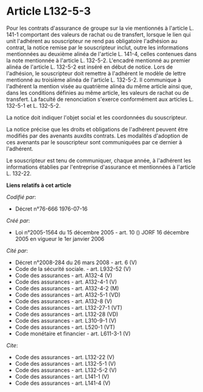 # Article L132-5-3

Pour les contrats d'assurance de groupe sur la vie mentionnés à l'article L. 141-1 comportant des valeurs de rachat ou de
transfert, lorsque le lien qui unit l'adhérent au souscripteur ne rend pas obligatoire l'adhésion au contrat, la notice
remise par le souscripteur inclut, outre les informations mentionnées au deuxième alinéa de l'article L. 141-4, celles
contenues dans la note mentionnée à l'article L. 132-5-2. L'encadré mentionné au premier alinéa de l'article L. 132-5-2 est
inséré en début de notice. Lors de l'adhésion, le souscripteur doit remettre à l'adhérent le modèle de lettre mentionné au
troisième alinéa de l'article L. 132-5-2. Il communique à l'adhérent la mention visée au quatrième alinéa du même article
ainsi que, dans les conditions définies au même article, les valeurs de rachat ou de transfert. La faculté de renonciation
s'exerce conformément aux articles L. 132-5-1 et L. 132-5-2. 

La notice doit indiquer l'objet social et les coordonnées du souscripteur. 

La notice précise que les droits et obligations de l'adhérent peuvent être modifiés par des avenants auxdits contrats. Les
modalités d'adoption de ces avenants par le souscripteur sont communiquées par ce dernier à l'adhérent. 

Le souscripteur est tenu de communiquer, chaque année, à l'adhérent les informations établies par l'entreprise d'assurance et
mentionnées à l'article L. 132-22.

**Liens relatifs à cet article**

_Codifié par_:

  - Décret n°76-666 1976-07-16

_Créé par_:

  - Loi n°2005-1564 du 15 décembre 2005 - art. 10 () JORF 16 décembre 2005 en vigueur le 1er janvier 2006

_Cité par_:

  - Décret n°2008-284 du 26 mars 2008 - art. 6 (V)
  - Code de la sécurité sociale. - art. L932-52 (V)
  - Code des assurances - art. A132-4 (V)
  - Code des assurances - art. A132-4-1 (V)
  - Code des assurances - art. A132-4-2 (M)
  - Code des assurances - art. A132-5-1 (VD)
  - Code des assurances - art. A132-8 (V)
  - Code des assurances - art. L132-27-1 (VT)
  - Code des assurances - art. L132-28 (VD)
  - Code des assurances - art. L310-9-1 (V)
  - Code des assurances - art. L520-1 (VT)
  - Code monétaire et financier - art. L611-3-1 (V)

_Cite_:

  - Code des assurances - art. L132-22 (V)
  - Code des assurances - art. L132-5-1 (V)
  - Code des assurances - art. L132-5-2 (V)
  - Code des assurances - art. L141-1 (V)
  - Code des assurances - art. L141-4 (V)
